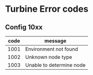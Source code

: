 # Turbine Error codes

## Config 10xx

| code | message                                |
| ---- | -------------------------------------- |
| 1001 | Environment not found                  |
| 1002 | Unknown node type                      |
| 1003 | Unable to determine node               |